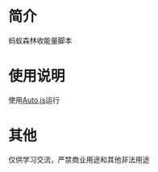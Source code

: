 # 简介
蚂蚁森林收能量脚本
# 使用说明
使用[Auto.js](https://github.com/hyb1996/Auto.js "项目地址")运行
# 其他
仅供学习交流，严禁商业用途和其他非法用途
